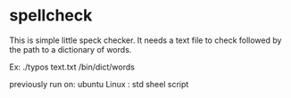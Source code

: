 # spellcheck

This is simple little speck checker.
It needs a text file to check followed by the path to a dictionary of words.

Ex: ./typos text.txt /bin/dict/words

previously run on:
ubuntu Linux : std sheel script
